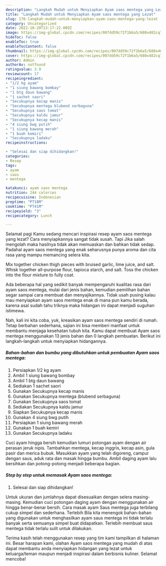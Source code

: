 ```yaml
---
description: "Langkah Mudah untuk Menyiapkan Ayam saos mentega yang Lezat"
title: "Langkah Mudah untuk Menyiapkan Ayam saos mentega yang Lezat"
slug: 176-langkah-mudah-untuk-menyiapkan-ayam-saos-mentega-yang-lezat
category: Uncategorized
date: 2022-10-20T13:17:22.009Z
image: https://img-global.cpcdn.com/recipes/007dd59c72f1b6a5/680x482cq70/ayam-saos-mentega-foto-resep-utama.jpg
hideToc: false
enableToc: true
enableTocContent: false
thumbnail: https://img-global.cpcdn.com/recipes/007dd59c72f1b6a5/680x482cq70/ayam-saos-mentega-foto-resep-utama.jpg
cover: https://img-global.cpcdn.com/recipes/007dd59c72f1b6a5/680x482cq70/ayam-saos-mentega-foto-resep-utama.jpg
author: Admin
authorAv: notfound
ratingvalue: 3.9
reviewcount: 17
recipeingredient:
- "1/2 kg ayam"
- "1 siung bawang bombay"
- "1 btg daun bawang"
- "1 sachet saori"
- "Secukupnya kecap manis"
- "Secukupnya mentega blubend serbaguna"
- "Secukupnya saos tomat"
- "Secukupnya kaldu jamur"
- "Secukupnya kecap manis"
- "4 siung bwg putih"
- "1 siung bawang merah"
- "1 buah kemiri"
- "Secukupnya ladaku"
recipeinstructions:

- "Selesai dan siap dihidangkan!"
categories:
- Resep
tags:
- ayam
- saos
- mentega

katakunci: ayam saos mentega 
nutrition: 244 calories
recipecuisine: Indonesian
preptime: "PT18M"
cooktime: "PT41M"
recipeyield: "3"
recipecategory: Lunch

---
```



Selamat pagi Kamu sedang mencari inspirasi resep ayam saos mentega yang lezat? Cara menyiapkannya sangat tidak susah. Tapi Jika salah mengolah maka hasilnya tidak akan memuaskan dan bahkan tidak sedap. Padahal ayam saos mentega yang enak seharusnya punya aroma dan cita rasa yang mampu memancing selera kita.


Mix together chicken thigh pieces with bruised garlic, lime juice, and salt. Whisk together all-purpose flour, tapioca starch, and salt. Toss the chicken into the flour mixture to fully coat.

Ada beberapa hal yang sedikit banyak mempengaruhi kualitas rasa dari ayam saos mentega, mulai dari jenis bahan, kemudian pemilihan bahan segar sampai cara membuat dan menyajikannya. Tidak usah pusing kalau mau menyiapkan ayam saos mentega enak di mana pun kamu berada, karena asal sudah tahu triknya maka hidangan ini dapat menjadi suguhan istimewa.


Nah, kali ini kita coba, yuk, kreasikan ayam saos mentega sendiri di rumah. Tetap berbahan sederhana, sajian ini bisa memberi manfaat untuk membantu menjaga kesehatan tubuh kita. Kamu dapat membuat Ayam saos mentega menggunakan 13 jenis bahan dan 0 langkah pembuatan. Berikut ini langkah-langkah untuk menyiapkan hidangannya.

<!--inarticleads1-->

##### Bahan-bahan dan bumbu yang dibutuhkan untuk pembuatan Ayam saos mentega:

1. Persiapkan 1/2 kg ayam
1. Ambil 1 siung bawang bombay
1. Ambil 1 btg daun bawang
1. Sediakan 1 sachet saori
1. Gunakan Secukupnya kecap manis
1. Gunakan Secukupnya mentega (blubend serbaguna)
1. Gunakan Secukupnya saos tomat
1. Sediakan Secukupnya kaldu jamur
1. Siapkan Secukupnya kecap manis
1. Gunakan 4 siung bwg putih
1. Persiapkan 1 siung bawang merah
1. Gunakan 1 buah kemiri
1. Gunakan Secukupnya ladaku


Cuci ayam hingga bersih kemudian lumuri potongan ayam dengan air perasan jeruk nipis. Tambahkan mentega, kecap inggris, kecap asin, gula pasir dan merica bubuk. Masukkan ayam yang telah digoreng, campur dengan saus, aduk rata dan masak hingga bumbu. Ambil daging ayam lalu bersihkan dan potong-potong menjadi beberapa bagian. 

<!--inarticleads2-->

##### Step by step untuk memasak Ayam saos mentega:


1. Selesai dan siap dihidangkan!

Untuk ukuran dan jumlahnya dapat disesuaikan dengan selera masing-masing. Kemudian cuci potongan daging ayam dengan menggunakan air hingga benar-benar bersih. Cara masak ayam Saus mentega juga terbilang cukup simpel dan sederhana. Terlebih Bila kita menengok bahan-bahan yang digunakan untuk menghasilkan ayam saus mentega ini tidak terlalu banyak serta semuanya simpel buat didapatkan. Terlebih membuat saus mentega tidak terlalu sulit untuk dilakukan. 

Terima kasih telah menggunakan resep yang tim kami tampilkan di halaman ini. Besar harapan kami, olahan Ayam saos mentega yang mudah di atas dapat membantu anda menyiapkan hidangan yang lezat untuk keluarga/teman maupun menjadi inspirasi dalam berbisnis kuliner. Selamat mencoba!
